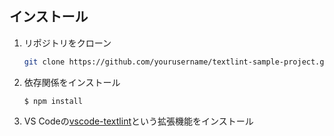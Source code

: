 ## インストール

1. リポジトリをクローン

   ```sh
   git clone https://github.com/yourusername/textlint-sample-project.git

   ```

2. 依存関係をインストール

   ```
   $ npm install
   ```

3. VS Codeの[vscode-textlint](https://marketplace.visualstudio.com/items?itemName=taichi.vscode-textlint)という拡張機能をインストール
